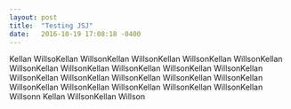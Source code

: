 ```yaml
---
layout: post
title:  "Testing JSJ"
date:   2016-10-19 17:08:18 -0400
---
```



Kellan WillsoKellan WillsonKellan WillsonKellan WillsonKellan WillsonKellan WillsonKellan WillsonKellan WillsonKellan WillsonKellan WillsonKellan WillsonKellan WillsonKellan WillsonKellan WillsonKellan WillsonKellan WillsonKellan WillsonKellan WillsonKellan WillsonKellan WillsonKellan Willsonn Kellan WillsonKellan Willson
